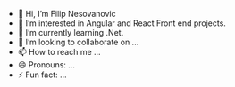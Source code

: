 - 👋 Hi, I’m Filip Nesovanovic
- 👀 I’m interested in Angular and React Front end  projects.
- 🌱 I’m currently learning .Net.
- 💞️ I’m looking to collaborate on ...
- 📫 How to reach me ...
- 😄 Pronouns: ...
- ⚡ Fun fact: ...
